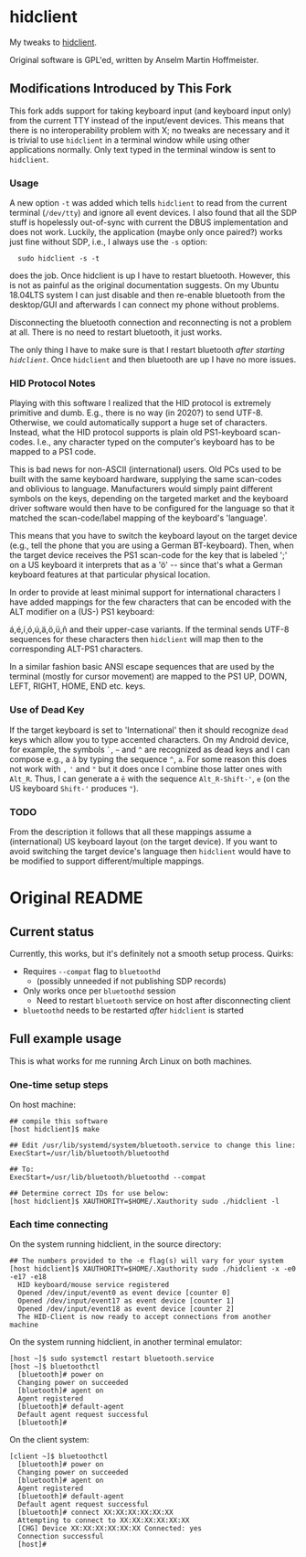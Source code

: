 # hidclient

My tweaks to [hidclient](http://anselm.hoffmeister.be/computer/hidclient/index.html.en).

Original software is GPL'ed, written by Anselm Martin Hoffmeister.

## Modifications Introduced by This Fork

This fork adds support for taking keyboard input (and keyboard input only)
from the current TTY instead of the input/event devices. This means
that there is no interoperability problem with X; no tweaks are necessary
and it is trivial to use `hidclient` in a terminal window while using other
applications normally. Only text typed in the terminal window is sent
to `hidclient`.

### Usage

A new option `-t` was added which tells `hidclient` to read from the current
terminal (`/dev/tty`) and ignore all event devices.
I also found that all the SDP stuff is hopelessly out-of-sync with current
the DBUS implementation and does not work. Luckily, the application (maybe
only once paired?) works just fine without SDP, i.e., I always use the `-s`
option:

      sudo hidclient -s -t

does the job. Once hidclient is up I have to restart bluetooth. However, 
this is not as painful as the original documentation suggests. On my Ubuntu
18.04LTS system I can just disable and then re-enable bluetooth from the
desktop/GUI and afterwards I can connect my phone without problems.

Disconnecting the bluetooth connection and reconnecting is not a problem
at all. There is no need to restart bluetooth, it just works.

The only thing I have to make sure is that I restart bluetooth
*after starting `hidclient`*. Once `hidclient` and then bluetooth
are up I have no more issues.

### HID Protocol Notes

Playing with this software I realized that the HID protocol is extremely
primitive and dumb. E.g., there is no way (in 2020?) to send UTF-8. Otherwise,
we could automatically support a huge set of characters. Instead, what the
HID protocol supports is plain old PS1-keyboard scan-codes. I.e., any
character typed on the computer's keyboard has to be mapped to a PS1 code.

This is bad news for non-ASCII (international) users. Old PCs used to
be built with the same keyboard hardware, supplying the same scan-codes and
oblivious to language. Manufacturers would simply paint different symbols
on the keys, depending on the targeted market and the keyboard driver
software would then have to be configured for the language so that it
matched the scan-code/label mapping of the keyboard's 'language'.

This means that you have to switch the keyboard layout on the target
device (e.g., tell the phone that you are using a German BT-keyboard).
Then, when the target device receives the PS1 scan-code for the key
that is labeled ';' on a US keyboard it interprets that as a 'ö' --
since that's what a German keyboard features at that particular
physical location.

In order to provide at least minimal support for international characters
I have added mappings for the few characters that can be encoded with
the ALT modifier on a (US-) PS1 keyboard:

á,é,í¸ó,ú,ä,ö,ü,ñ and their upper-case variants. If the terminal sends
UTF-8 sequences for these characters then `hidclient` will map then to
the corresponding ALT-PS1 characters.

In a similar fashion basic ANSI escape sequences that are used by
the terminal (mostly for cursor movement) are mapped to the PS1 UP, DOWN,
LEFT, RIGHT, HOME, END etc. keys.

### Use of Dead Key
If the target keyboard is set to 'International' then it should
recognize `dead` keys which allow you to type accented characters.
On my Android device, for example, the symbols `` ` ``, `~` and `^` are
recognized as dead keys and I can compose e.g., a `â` by typing
the sequence `^`, `a`. For some reason this does not work with `,` `'`
and `"` but it does once I combine those latter ones with `Alt_R`.
Thus, I can generate a `ë` with the sequence `Alt_R-Shift-'`, `e`
(on the US keyboard `Shift-'` produces `"`).

### TODO
From the description it follows that all these mappings assume a
(international) US keyboard layout (on the target device). If you
want to avoid switching the target device's language then `hidclient`
would have to be modified to support different/multiple mappings.

# Original README

## Current status

Currently, this works, but it's definitely not a smooth setup process. Quirks:

- Requires `--compat` flag to `bluetoothd`
    - (possibly unneeded if not publishing SDP records)
- Only works once per `bluetoothd` session
    - Need to restart `bluetooth` service on host after disconnecting client
- `bluetoothd` needs to be restarted *after* `hidclient` is started

## Full example usage

This is what works for me running Arch Linux on both machines.

### One-time setup steps

On host machine:

    ## compile this software
    [host hidclient]$ make

    ## Edit /usr/lib/systemd/system/bluetooth.service to change this line:
    ExecStart=/usr/lib/bluetooth/bluetoothd

    ## To:
    ExecStart=/usr/lib/bluetooth/bluetoothd --compat

    ## Determine correct IDs for use below:
    [host hidclient]$ XAUTHORITY=$HOME/.Xauthority sudo ./hidclient -l

### Each time connecting

On the system running hidclient, in the source directory:

    ## The numbers provided to the -e flag(s) will vary for your system
    [host hidclient]$ XAUTHORITY=$HOME/.Xauthority sudo ./hidclient -x -e0 -e17 -e18
      HID keyboard/mouse service registered
      Opened /dev/input/event0 as event device [counter 0]
      Opened /dev/input/event17 as event device [counter 1]
      Opened /dev/input/event18 as event device [counter 2]
      The HID-Client is now ready to accept connections from another machine

On the system running hidclient, in another terminal emulator:

    [host ~]$ sudo systemctl restart bluetooth.service
    [host ~]$ bluetoothctl
      [bluetooth]# power on
      Changing power on succeeded
      [bluetooth]# agent on
      Agent registered
      [bluetooth]# default-agent
      Default agent request successful
      [bluetooth]#

On the client system:

    [client ~]$ bluetoothctl
      [bluetooth]# power on
      Changing power on succeeded
      [bluetooth]# agent on
      Agent registered
      [bluetooth]# default-agent
      Default agent request successful
      [bluetooth]# connect XX:XX:XX:XX:XX:XX
      Attempting to connect to XX:XX:XX:XX:XX:XX
      [CHG] Device XX:XX:XX:XX:XX:XX Connected: yes
      Connection successful
      [host]#
